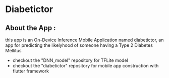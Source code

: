 # Diabetictor

## About the App : 
this app is an On-Device Inference Mobile Application named diabetictor, an app for predicting the likelyhood of someone having a Type 2 Diabetes Mellitus

* checkout the "DNN_model" repository for TFLite model
* checkout the "diabetictor" repository for mobile app construction with flutter framework
